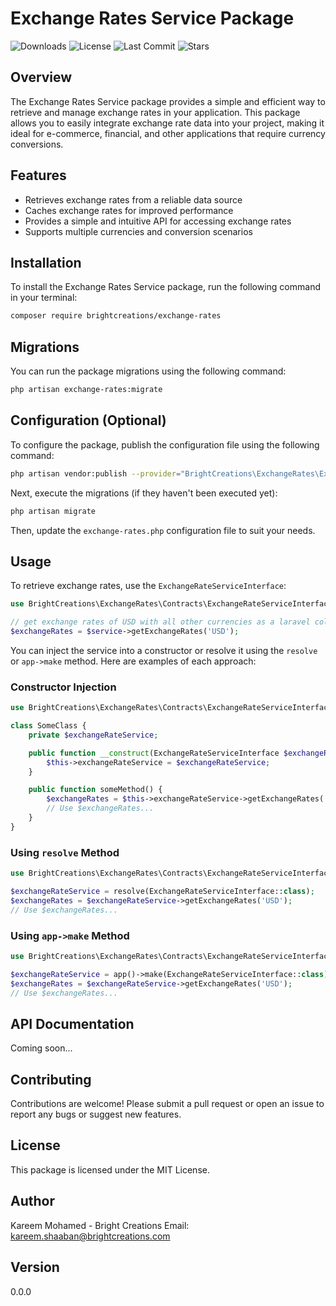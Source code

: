 # Exchange Rates Service Package

![Downloads](https://img.shields.io/github/downloads/BrightCreations/exchange-rates/total)
![License](https://img.shields.io/github/license/BrightCreations/exchange-rates)
![Last Commit](https://img.shields.io/github/last-commit/BrightCreations/exchange-rates)
![Stars](https://img.shields.io/github/stars/BrightCreations/exchange-rates?style=social)

## Overview
The Exchange Rates Service package provides a simple and efficient way to retrieve and manage exchange rates in your application. This package allows you to easily integrate exchange rate data into your project, making it ideal for e-commerce, financial, and other applications that require currency conversions.

## Features
- Retrieves exchange rates from a reliable data source
- Caches exchange rates for improved performance
- Provides a simple and intuitive API for accessing exchange rates
- Supports multiple currencies and conversion scenarios

## Installation
To install the Exchange Rates Service package, run the following command in your terminal:

```bash
composer require brightcreations/exchange-rates
```

## Migrations
You can run the package migrations using the following command:

```bash
php artisan exchange-rates:migrate
```

## Configuration (Optional)
To configure the package, publish the configuration file using the following command:

```bash
php artisan vendor:publish --provider="BrightCreations\ExchangeRates\ExchangeRatesServiceProvider"
```

Next, execute the migrations (if they haven't been executed yet):

```bash
php artisan migrate
```

Then, update the `exchange-rates.php` configuration file to suit your needs.

## Usage
To retrieve exchange rates, use the `ExchangeRateServiceInterface`:

```php
use BrightCreations\ExchangeRates\Contracts\ExchangeRateServiceInterface;

// get exchange rates of USD with all other currencies as a laravel collection
$exchangeRates = $service->getExchangeRates('USD');
```

You can inject the service into a constructor or resolve it using the `resolve` or `app->make` method. Here are examples of each approach:

### Constructor Injection

```php
use BrightCreations\ExchangeRates\Contracts\ExchangeRateServiceInterface;

class SomeClass {
    private $exchangeRateService;

    public function __construct(ExchangeRateServiceInterface $exchangeRateService) {
        $this->exchangeRateService = $exchangeRateService;
    }

    public function someMethod() {
        $exchangeRates = $this->exchangeRateService->getExchangeRates('USD');
        // Use $exchangeRates...
    }
}
```

### Using `resolve` Method

```php
use BrightCreations\ExchangeRates\Contracts\ExchangeRateServiceInterface;

$exchangeRateService = resolve(ExchangeRateServiceInterface::class);
$exchangeRates = $exchangeRateService->getExchangeRates('USD');
// Use $exchangeRates...
```

### Using `app->make` Method

```php
use BrightCreations\ExchangeRates\Contracts\ExchangeRateServiceInterface;

$exchangeRateService = app()->make(ExchangeRateServiceInterface::class);
$exchangeRates = $exchangeRateService->getExchangeRates('USD');
// Use $exchangeRates...
```

## API Documentation
Coming soon...

## Contributing
Contributions are welcome! Please submit a pull request or open an issue to report any bugs or suggest new features.

## License
This package is licensed under the MIT License.

## Author
Kareem Mohamed - Bright Creations
Email: [kareem.shaaban@brightcreations.com](mailto:kareem.shaaban@brightcreations.com)

## Version
0.0.0

